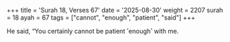 +++
title = 'Surah 18, Verses 67'
date = '2025-08-30'
weight = 2207
surah = 18
ayah = 67
tags = ["cannot", "enough", "patient", "said"]
+++

He said, “You certainly cannot be patient ˹enough˺ with me.
